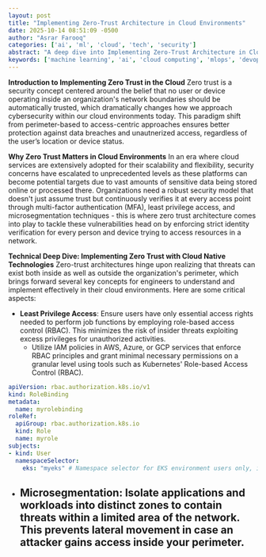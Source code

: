 ```yaml
---
layout: post
title: "Implementing Zero-Trust Architecture in Cloud Environments"
date: 2025-10-14 08:51:09 -0500
author: "Asrar Farooq"
categories: ['ai', 'ml', 'cloud', 'tech', 'security']
abstract: "A deep dive into Implementing Zero-Trust Architecture in Cloud Environments"
keywords: ['machine learning', 'ai', 'cloud computing', 'mlops', 'devops', 'automation', 'infrastructure', 'kubernetes', 'implementing', 'zero']
---
```


**Introduction to Implementing Zero Trust in the Cloud**
Zero trust is a security concept centered around the belief that no user or device operating inside an organization's network boundaries should be automatically trusted, which dramatically changes how we approach cybersecurity within our cloud environments today. This paradigm shift from perimeter-based to access-centric approaches ensures better protection against data breaches and unautnerized access, regardless of the user’s location or device status.

**Why Zero Trust Matters in Cloud Environments**
In an era where cloud services are extensively adopted for their scalability and flexibility, security concerns have escalated to unprecedented levels as these platforms can become potential targets due to vast amounts of sensitive data being stored online or processed there. Organizations need a robust security model that doesn't just assume trust but continuously verifies it at every access point through multi-factor authentication (MFA), least privilege access, and microsegmentation techniques - this is where zero trust architecture comes into play to tackle these vulnerabilities head on by enforcing strict identity verification for every person and device trying to access resources in a network.

**Technical Deep Dive: Implementing Zero Trust with Cloud Native Technologies**
Zero-trust architectures hinge upon realizing that threats can exist both inside as well as outside the organization's perimeter, which brings forward several key concepts for engineers to understand and implement effectively in their cloud environments. Here are some critical aspects:

- **Least Privilege Access**: Ensure users have only essential access rights needed to perform job functions by employing role-based access control (RBAC). This minimizes the risk of insider threats exploiting excess privileges for unauthorized activities. 
    - Utilize IAM policies in AWS, Azure, or GCP services that enforce RBAC principles and grant minimal necessary permissions on a granular level using tools such as Kubernetes' Role-based Access Control (RBAC).
    
```yaml
apiVersion: rbac.authorization.k8s.io/v1
kind: RoleBinding
metadata:
  name: myrolebinding
roleRef:
  apiGroup: rbac.authorization.k8s.io
  kind: Role
  name: myrole
subjects:
- kind: User
  namespaceSelector:
    eks: "myeks" # Namespace selector for EKS environment users only, if applicable
```
    
- **Microsegmentation**: Isolate applications and workloads into distinct zones to contain threats within a limited area of the network. This prevents lateral movement in case an attacker gains access inside your perimeter. 
    -
